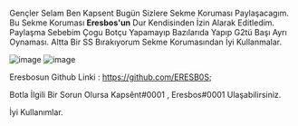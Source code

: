 Gençler Selam Ben Kapsent Bugün Sizlere Sekme Koruması Paylaşacagım.
Bu Sekme Koruması **Eresbos'un** Dur Kendisinden İzin Alarak Editledim.
Paylaşma Sebebim Çogu Botçu Yapamayıp Bazılarıda Yapıp G2tü Başı Ayrı Oynaması.
Altta Bir SS Bırakıyorum Sekme Korumasından İyi Kullanmalar.

![image](https://cdn.discordapp.com/attachments/932613843643945023/932627599157522493/Screenshot_17.png)
![image](https://cdn.discordapp.com/attachments/932613843643945023/932628607111667782/Screenshot_18.png)

Eresbosun Github Linki : https://github.com/ERESB0S;

Botla İlgili Bir Sorun Olursa Kapsênt#0001 , Eresbos#0001 Ulaşabilirsiniz.

İyi Kullanımlar.
